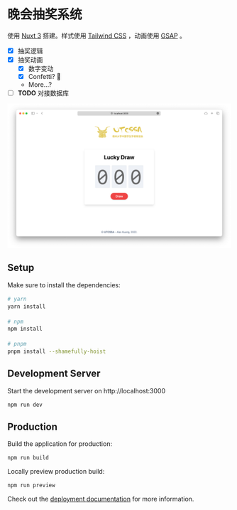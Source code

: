 # 晚会抽奖系统

使用 [Nuxt 3](https://nuxt.com/) 搭建。样式使用 [Tailwind CSS](https://tailwindcss.com/) ，动画使用 [GSAP](https://greensock.com/) 。

- [x] 抽奖逻辑
- [x] 抽奖动画
  - [x] 数字变动
  - [x] Confetti? 🎉
  - More...?
- [ ] **TODO** 对接数据库

![Screenshot](screenshot.png)

## Setup

Make sure to install the dependencies:

```bash
# yarn
yarn install

# npm
npm install

# pnpm
pnpm install --shamefully-hoist
```

## Development Server

Start the development server on http://localhost:3000

```bash
npm run dev
```

## Production

Build the application for production:

```bash
npm run build
```

Locally preview production build:

```bash
npm run preview
```

Check out the [deployment documentation](https://nuxt.com/docs/getting-started/deployment) for more information.
